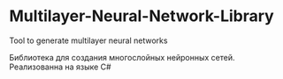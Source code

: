# Multilayer-Neural-Network-Library
Tool to generate multilayer neural networks

Библиотека для создания многослойных нейронных сетей. Реализованна на языке C#
